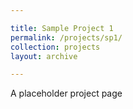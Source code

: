 ```yaml
---

title: Sample Project 1
permalink: /projects/sp1/
collection: projects
layout: archive

---
```


A placeholder project page
